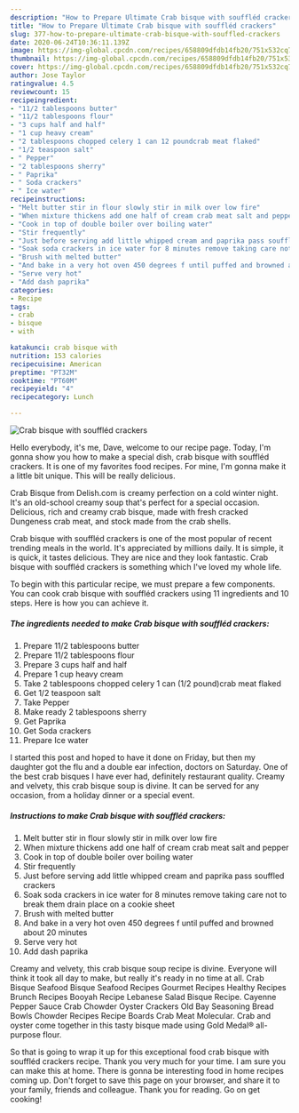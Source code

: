 ```yaml
---
description: "How to Prepare Ultimate Crab bisque with souffléd crackers"
title: "How to Prepare Ultimate Crab bisque with souffléd crackers"
slug: 377-how-to-prepare-ultimate-crab-bisque-with-souffled-crackers
date: 2020-06-24T10:36:11.139Z
image: https://img-global.cpcdn.com/recipes/658809dfdb14fb20/751x532cq70/crab-bisque-with-souffled-crackers-recipe-main-photo.jpg
thumbnail: https://img-global.cpcdn.com/recipes/658809dfdb14fb20/751x532cq70/crab-bisque-with-souffled-crackers-recipe-main-photo.jpg
cover: https://img-global.cpcdn.com/recipes/658809dfdb14fb20/751x532cq70/crab-bisque-with-souffled-crackers-recipe-main-photo.jpg
author: Jose Taylor
ratingvalue: 4.5
reviewcount: 15
recipeingredient:
- "11/2 tablespoons butter"
- "11/2 tablespoons flour"
- "3 cups half and half"
- "1 cup heavy cream"
- "2 tablespoons chopped celery 1 can 12 poundcrab meat flaked"
- "1/2 teaspoon salt"
- " Pepper"
- "2 tablespoons sherry"
- " Paprika"
- " Soda crackers"
- " Ice water"
recipeinstructions:
- "Melt butter stir in flour slowly stir in milk over low fire"
- "When mixture thickens add one half of cream crab meat salt and pepper"
- "Cook in top of double boiler over boiling water"
- "Stir frequently"
- "Just before serving add little whipped cream and paprika pass souffled crackers"
- "Soak soda crackers in ice water for 8 minutes remove taking care not to break them drain place on a cookie sheet"
- "Brush with melted butter"
- "And bake in a very hot oven 450 degrees f until puffed and browned about 20 minutes"
- "Serve very hot"
- "Add dash paprika"
categories:
- Recipe
tags:
- crab
- bisque
- with

katakunci: crab bisque with 
nutrition: 153 calories
recipecuisine: American
preptime: "PT32M"
cooktime: "PT60M"
recipeyield: "4"
recipecategory: Lunch

---
```



![Crab bisque with souffléd crackers](https://img-global.cpcdn.com/recipes/658809dfdb14fb20/751x532cq70/crab-bisque-with-souffled-crackers-recipe-main-photo.jpg)

Hello everybody, it's me, Dave, welcome to our recipe page. Today, I'm gonna show you how to make a special dish, crab bisque with souffléd crackers. It is one of my favorites food recipes. For mine, I'm gonna make it a little bit unique. This will be really delicious.

Crab Bisque from Delish.com is creamy perfection on a cold winter night. It&#39;s an old-school creamy soup that&#39;s perfect for a special occasion. Delicious, rich and creamy crab bisque, made with fresh cracked Dungeness crab meat, and stock made from the crab shells.

Crab bisque with souffléd crackers is one of the most popular of recent trending meals in the world. It's appreciated by millions daily. It is simple, it is quick, it tastes delicious. They are nice and they look fantastic. Crab bisque with souffléd crackers is something which I've loved my whole life.


To begin with this particular recipe, we must prepare a few components. You can cook crab bisque with souffléd crackers using 11 ingredients and 10 steps. Here is how you can achieve it.

<!--inarticleads1-->

##### The ingredients needed to make Crab bisque with souffléd crackers:

1. Prepare 11/2 tablespoons butter
1. Prepare 11/2 tablespoons flour
1. Prepare 3 cups half and half
1. Prepare 1 cup heavy cream
1. Take 2 tablespoons chopped celery 1 can (1/2 pound)crab meat flaked
1. Get 1/2 teaspoon salt
1. Take  Pepper
1. Make ready 2 tablespoons sherry
1. Get  Paprika
1. Get  Soda crackers
1. Prepare  Ice water


I started this post and hoped to have it done on Friday, but then my daughter got the flu and a double ear infection, doctors on Saturday. One of the best crab bisques I have ever had, definitely restaurant quality. Creamy and velvety, this crab bisque soup is divine. It can be served for any occasion, from a holiday dinner or a special event. 

<!--inarticleads2-->

##### Instructions to make Crab bisque with souffléd crackers:

1. Melt butter stir in flour slowly stir in milk over low fire
1. When mixture thickens add one half of cream crab meat salt and pepper
1. Cook in top of double boiler over boiling water
1. Stir frequently
1. Just before serving add little whipped cream and paprika pass souffled crackers
1. Soak soda crackers in ice water for 8 minutes remove taking care not to break them drain place on a cookie sheet
1. Brush with melted butter
1. And bake in a very hot oven 450 degrees f until puffed and browned about 20 minutes
1. Serve very hot
1. Add dash paprika


Creamy and velvety, this crab bisque soup recipe is divine. Everyone will think it took all day to make, but really it&#39;s ready in no time at all. Crab Bisque Seafood Bisque Seafood Recipes Gourmet Recipes Healthy Recipes Brunch Recipes Booyah Recipe Lebanese Salad Bisque Recipe. Cayenne Pepper Sauce Crab Chowder Oyster Crackers Old Bay Seasoning Bread Bowls Chowder Recipes Recipe Boards Crab Meat Molecular. Crab and oyster come together in this tasty bisque made using Gold Medal® all-purpose flour. 

So that is going to wrap it up for this exceptional food crab bisque with souffléd crackers recipe. Thank you very much for your time. I am sure you can make this at home. There is gonna be interesting food in home recipes coming up. Don't forget to save this page on your browser, and share it to your family, friends and colleague. Thank you for reading. Go on get cooking!
